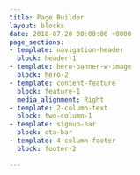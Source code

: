 ```yaml
---
title: Page Builder
layout: blocks
date: 2018-07-20 00:00:00 +0000
page_sections:
- template: navigation-header
  block: header-1
- template: hero-banner-w-image
  block: hero-2
- template: content-feature
  block: feature-1
  media_alignment: Right
- template: 2-column-text
  block: two-column-1
- template: signup-bar
  block: cta-bar
- template: 4-column-footer
  block: footer-2

---
```

